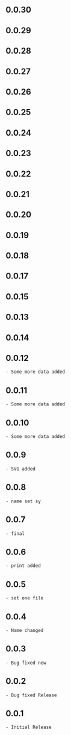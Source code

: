   
## 0.0.30

## 0.0.29

## 0.0.28

## 0.0.27

## 0.0.26

## 0.0.25

## 0.0.24

## 0.0.23

## 0.0.22

## 0.0.21

## 0.0.20

## 0.0.19

## 0.0.18

## 0.0.17

## 0.0.15

## 0.0.13

## 0.0.14

## 0.0.12

    - Some more data added 

## 0.0.11

    - Some more data added 

## 0.0.10

    - Some more data added 

## 0.0.9

    - SVG added 

## 0.0.8

    - name set sy 

## 0.0.7

    - final 

## 0.0.6

    - print added

## 0.0.5

    - set one file

## 0.0.4

    - Name changed

## 0.0.3

    - Bug fixed new

## 0.0.2

    - Bug fixed Release

## 0.0.1

    - Initial Release
